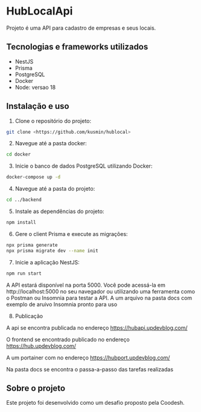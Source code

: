 # HubLocalApi

Projeto é uma API para cadastro de empresas e seus locais.

## Tecnologias e frameworks utilizados

- NestJS
- Prisma
- PostgreSQL
- Docker
- Node: versao 18

## Instalação e uso

1. Clone o repositório do projeto:

```bash
git clone <https://github.com/kusmin/hublocal>
```

2. Navegue até a pasta docker:
 
```bash
cd docker
```

3. Inicie o banco de dados PostgreSQL utilizando Docker:

```bash
docker-compose up -d
```

4. Navegue até a pasta do projeto:

```bash
cd ../backend
```

5. Instale as dependências do projeto:

```bash
npm install
```

6. Gere o client Prisma e execute as migrações:

```bash
npx prisma generate
npx prisma migrate dev --name init
```

7. Inicie a aplicação NestJS:

```bash
npm run start
```

A API estará disponível na porta 5000. Você pode acessá-la em http://localhost:5000 no seu navegador ou utilizando uma ferramenta como o Postman ou Insomnia para testar a API. A um arquivo na pasta docs com exemplo de aruivo Insomnia pronto para uso

8. Publicação 

A api se encontra publicada no endereço https://hubapi.updevblog.com/

O frontend se encontrado publicado no endereço https://hub.updevblog.com/

A um portainer com no endereço https://hubport.updevblog.com/

Na pasta docs se encontra o passa-a-passo das tarefas realizadas


## Sobre o projeto
Este projeto foi desenvolvido como um desafio proposto pela Coodesh.